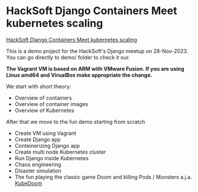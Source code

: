 # HackSoft Django Containers Meet kubernetes scaling

[HackSoft Django Containers Meet kubernetes scaling](https://www.linkedin.com/feed/update/urn:li:activity:7135679942029160448/)

This is a demo project for the HackSoft's Django meetup on 28-Nov-2023. You can
go directly to demo/ folder to check it our.

**The Vagrant VM is based on ARM with VMware Fusion. If you are using Linux
amd64 and VirualBox make appropriate the change.**

We start with short theory:
- Overview of containers
- Overview of container images
- Overview of Kubernetes

After that we move to the fun demo starting from scratch
- Create VM using Vagrant
- Create Django app
- Conteinerizing Django app
- Create multi node Kubernetes cluster
- Run Django inside Kubernetes
- Chaos engineering
- Disaster simulation
- The fun playing the classic game Doom and killing Pods / Monsters a.j.a.
    [KubeDoom](https://github.com/storax/kubedoom)
